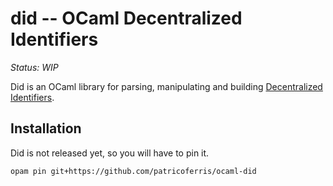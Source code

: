 did -- OCaml Decentralized Identifiers
======================================

_Status: WIP_

Did is an OCaml library for parsing, manipulating and building [Decentralized
Identifiers].

## Installation

Did is not released yet, so you will have to pin it.

```
opam pin git+https://github.com/patricoferris/ocaml-did
```


[Decentralized Identifiers]: https://www.w3.org/TR/did-1.0/

